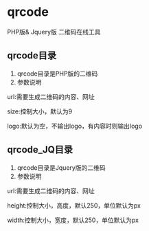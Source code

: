 # qrcode
PHP版&amp; Jquery版 二维码在线工具

## qrcode目录
1. qrcode目录是PHP版的二维码
2. 参数说明
<p>url:需要生成二维码的内容、网址</p>
<p>size:控制大小，默认为9</p>
<p>logo:默认为空，不输出logo，有内容时则输出logo</p>

## qrcode_JQ目录
1. qrcode目录是Jquery版的二维码
2. 参数说明
<p>url:需要生成二维码的内容、网址</p>
<p>height:控制大小，高度，默认250，单位默认为px</p>
<p>width:控制大小，宽度，默认250，单位默认为px</p>